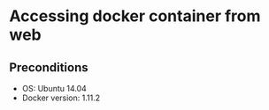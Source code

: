 Accessing docker container from web
====


Preconditions
----
* OS: Ubuntu 14.04
* Docker version: 1.11.2

